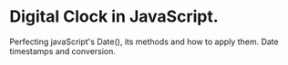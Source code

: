 # Digital Clock in JavaScript.

Perfecting javaScript's Date(), its methods and how to apply them. Date timestamps and conversion.
